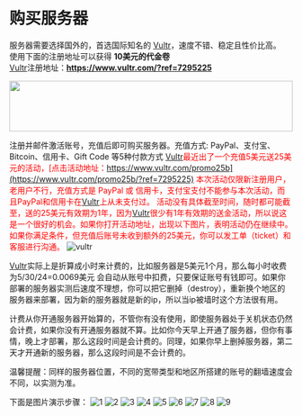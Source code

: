 # 购买服务器
服务器需要选择国外的，首选国际知名的 [Vultr](https://www.vultr.com/?ref=7295225)，速度不错、稳定且性价比高。<br>
使用下面的注册地址可以获得 **10美元的代金卷**<br>
[Vultr](https://www.vultr.com/?ref=7295225)注册地址：**https://www.vultr.com/?ref=7295225**

<a href="https://www.vultr.com/?ref=7295225"><img src="https://www.vultr.com/media/banner_1.png" width="100%" height="90"></a>

注册并邮件激活账号，充值后即可购买服务器。充值方式: PayPal、支付宝、Bitcoin、信用卡、Gift Code 等5种付款方式
<font style="color: red">
[Vultr](https://www.vultr.com/?ref=7295225)最近出了一个充值5美元送25美元的活动，[点击活动地址：https://www.vultr.com/promo25b](https://www.vultr.com/promo25b/?ref=7295225) 本次活动仅限新注册用户，老用户不行，充值方式是 PayPal 或 信用卡，支付宝支付不能参与本次活动，而且PayPal和信用卡在[Vultr](https://www.vultr.com/?ref=7295225)上从未支付过。
</font>
<font style="color: red">
活动没有具体截至时间，随时都可能截至，送的25美元有效期为1年，因为[Vultr](https://www.vultr.com/?ref=7295225)很少有1年有效期的送金活动，所以说这是一个很好的机会。如果你打开活动地址，出现以下图片，表明活动仍在继续中。如果你满足条件，但充值后账号未收到额外的25美元，你可以发工单（ticket）和客服进行沟通。
</font>
![vultr](https://i.imgur.com/coyVUvd.png)

[Vultr](https://www.vultr.com/?ref=7295225)实际上是折算成小时来计费的，比如服务器是5美元1个月，那么每小时收费为5/30/24=0.0069美元 会自动从账号中扣费，只要保证账号有钱即可。如果你部署的服务器实测后速度不理想，你可以把它删掉（destroy），重新换个地区的服务器来部署，因为新的服务器就是新的ip，所以当ip被墙时这个方法很有用。

计费从你开通服务器开始算的，不管你有没有使用，即使服务器处于关机状态仍然会计费，如果你没有开通服务器就不算。比如你今天早上开通了服务器，但你有事情，晚上才部署，那么这段时间是会计费的。同理，如果你早上删掉服务器，第二天才开通新的服务器，那么这段时间是不会计费的。

温馨提醒：同样的服务器位置，不同的宽带类型和地区所搭建的账号的翻墙速度会不同，以实测为准。

下面是图片演示步骤：
![1](https://i.imgur.com/QuQEHCn.png)
![2](https://i.imgur.com/G4UGPSl.png)
![3](https://i.imgur.com/dZl1mWK.png)
![4](https://i.imgur.com/FkC49xK.png)
![5](https://i.imgur.com/RTtSZGe.png)
![6](https://i.imgur.com/2CT7SSi.png)
![7](https://i.imgur.com/JIB0X1L.png)
![8](https://i.imgur.com/zAUdJFz.png)
![9](https://i.imgur.com/2MJsM0I.png)